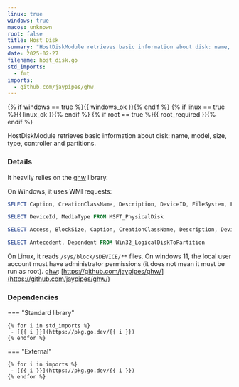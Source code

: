 ```yaml
---
linux: true
windows: true
macos: unknown
root: false
title: Host Disk
summary: "HostDiskModule retrieves basic information about disk: name, model, size, type, controller and partitions."
date: 2025-02-27
filename: host_disk.go
std_imports:
  - fmt
imports:
  - github.com/jaypipes/ghw
---
```


{% if windows == true %}{{ windows_ok }}{% endif %}
{% if linux == true %}{{ linux_ok }}{% endif %}
{% if root == true %}{{ root_required }}{% endif %}

HostDiskModule retrieves basic information about disk: name, model, size, type, controller and partitions.

### Details


It heavily relies on the [ghw](/github.com/jaypipes/ghw) library.

On Windows, it uses WMI requests:

  ```ps1
  SELECT Caption, CreationClassName, Description, DeviceID, FileSystem, FreeSpace, Name, Size, SystemName FROM Win32_LogicalDisk
  ```

  ```ps1
  SELECT DeviceId, MediaType FROM MSFT_PhysicalDisk
  ```

  ```ps1
  SELECT Access, BlockSize, Caption, CreationClassName, Description, DeviceID, DiskIndex, Index, Name, Size, SystemName, Type FROM Win32_DiskPartition
  ```

  ```ps1
  SELECT Antecedent, Dependent FROM Win32_LogicalDiskToPartition
  ```

On Linux, it reads `/sys/block/$DEVICE/**` files. On windows 11, the local user account must have administrator permissions (it does not mean it must be run as root). [ghw](/github.com/jaypipes/ghw): [https://github.com/jaypipes/ghw/](https://github.com/jaypipes/ghw/)

### Dependencies

=== "Standard library"

	{% for i in std_imports %}
	 - [{{ i }}](https://pkg.go.dev/{{ i }})
	{% endfor %}

=== "External"

	{% for i in imports %}
	 - [{{ i }}](https://pkg.go.dev/{{ i }})
	{% endfor %}
